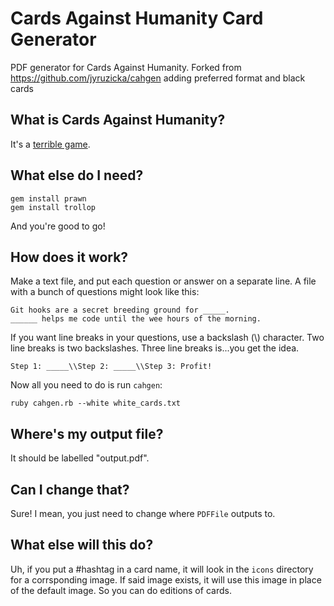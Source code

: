 # Cards Against Humanity Card Generator

PDF generator for Cards Against Humanity. Forked from https://github.com/jyruzicka/cahgen adding preferred format and black cards

## What is Cards Against Humanity?

It's a [terrible game](http://cardsagainsthumanity.com/).

## What else do I need?

```
gem install prawn
gem install trollop
```

And you're good to go!

## How does it work?

Make a text file, and put each question or answer on a separate line. A file with a bunch of questions might look like this:

```
Git hooks are a secret breeding ground for _____.
______ helps me code until the wee hours of the morning.
```

If you want line breaks in your questions, use a backslash (\\) character. Two line breaks is two backslashes. Three line breaks is...you get the idea.

```
Step 1: _____\\Step 2: _____\\Step 3: Profit!
```

Now all you need to do is run `cahgen`:

```
ruby cahgen.rb --white white_cards.txt
```

## Where's my output file?

It should be labelled "output.pdf".

## Can I change that?

Sure! I mean, you just need to change where `PDFFile` outputs to.

## What else will this do?

Uh, if you put a #hashtag in a card name, it will look in the `icons` directory for a corrsponding image. If said image exists, it will use this image in place of the default image. So you can do editions of cards.